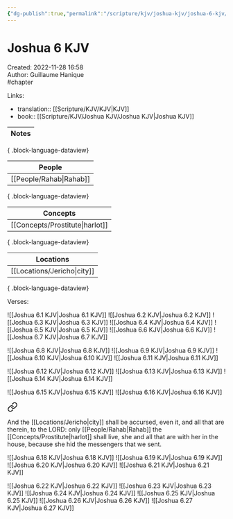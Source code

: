 ```yaml
---
{"dg-publish":true,"permalink":"/scripture/kjv/joshua-kjv/joshua-6-kjv/joshua-6-kjv/"}
---
```


# Joshua 6 KJV

Created: 2022-11-28 16:58  
Author: Guillaume Hanique  
#chapter

Links:

- translation:: [[Scripture/KJV/KJV\|KJV]]
- book:: [[Scripture/KJV/Joshua KJV/Joshua KJV\|Joshua KJV]]

| Notes |
| ----- |

{ .block-language-dataview}

| People                     |
| -------------------------- |
| [[People/Rahab\|Rahab]] |

{ .block-language-dataview}

| Concepts                           |
| ---------------------------------- |
| [[Concepts/Prostitute\|harlot]] |

{ .block-language-dataview}

| Locations                      |
| ------------------------------ |
| [[Locations/Jericho\|city]] |

{ .block-language-dataview}

Verses:

![[Joshua 6.1 KJV\|Joshua 6.1 KJV]]
![[Joshua 6.2 KJV\|Joshua 6.2 KJV]]
![[Joshua 6.3 KJV\|Joshua 6.3 KJV]]
![[Joshua 6.4 KJV\|Joshua 6.4 KJV]]
![[Joshua 6.5 KJV\|Joshua 6.5 KJV]]
![[Joshua 6.6 KJV\|Joshua 6.6 KJV]]
![[Joshua 6.7 KJV\|Joshua 6.7 KJV]]

![[Joshua 6.8 KJV\|Joshua 6.8 KJV]]
![[Joshua 6.9 KJV\|Joshua 6.9 KJV]]
![[Joshua 6.10 KJV\|Joshua 6.10 KJV]]
![[Joshua 6.11 KJV\|Joshua 6.11 KJV]]

![[Joshua 6.12 KJV\|Joshua 6.12 KJV]]
![[Joshua 6.13 KJV\|Joshua 6.13 KJV]]
![[Joshua 6.14 KJV\|Joshua 6.14 KJV]]

![[Joshua 6.15 KJV\|Joshua 6.15 KJV]]
![[Joshua 6.16 KJV\|Joshua 6.16 KJV]]

<div class="transclusion internal-embed is-loaded"><a class="markdown-embed-link" href="/scripture/kjv/joshua-kjv/joshua-6-kjv/joshua-6-17-kjv/" aria-label="Open link"><svg xmlns="http://www.w3.org/2000/svg" width="24" height="24" viewBox="0 0 24 24" fill="none" stroke="currentColor" stroke-width="2" stroke-linecap="round" stroke-linejoin="round" class="svg-icon lucide-link"><path d="M10 13a5 5 0 0 0 7.54.54l3-3a5 5 0 0 0-7.07-7.07l-1.72 1.71"></path><path d="M14 11a5 5 0 0 0-7.54-.54l-3 3a5 5 0 0 0 7.07 7.07l1.71-1.71"></path></svg></a><div class="markdown-embed">



And the [[Locations/Jericho\|city]] shall be accursed, even it, and all that are therein, to the LORD: only [[People/Rahab\|Rahab]] the [[Concepts/Prostitute\|harlot]] shall live, she and all that are with her in the house, because she hid the messengers that we sent.


</div></div>

![[Joshua 6.18 KJV\|Joshua 6.18 KJV]]
![[Joshua 6.19 KJV\|Joshua 6.19 KJV]]
![[Joshua 6.20 KJV\|Joshua 6.20 KJV]]
![[Joshua 6.21 KJV\|Joshua 6.21 KJV]]

![[Joshua 6.22 KJV\|Joshua 6.22 KJV]]
![[Joshua 6.23 KJV\|Joshua 6.23 KJV]]
![[Joshua 6.24 KJV\|Joshua 6.24 KJV]]
![[Joshua 6.25 KJV\|Joshua 6.25 KJV]]
![[Joshua 6.26 KJV\|Joshua 6.26 KJV]]
![[Joshua 6.27 KJV\|Joshua 6.27 KJV]]
